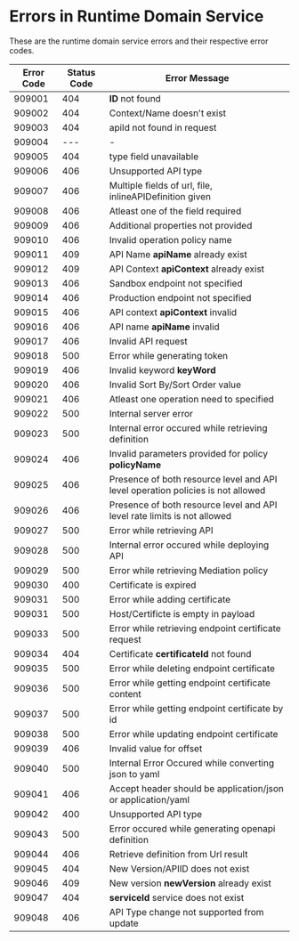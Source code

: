 # Errors in Runtime Domain Service

These are the runtime domain service errors and their respective error codes.

| Error Code | Status Code | Error Message |
|---|---|---|
| 909001  | 404 | **ID** not found |
| 909002  | 404 | Context/Name doesn't exist |
| 909003  | 404 | apiId not found in request |
| 909004  | --- | - |
| 909005  | 404 | type field unavailable |
| 909006  | 406 | Unsupported API type |
| 909007  | 406 | Multiple fields of url, file, inlineAPIDefinition given |
| 909008  | 406 | Atleast one of the field required |
| 909009  | 406 | Additional properties not provided |
| 909010  | 406 | Invalid operation policy name |
| 909011  | 409 | API Name **apiName** already exist |
| 909012  | 409 | API Context **apiContext** already exist |
| 909013  | 406 | Sandbox endpoint not specified |
| 909014  | 406 | Production endpoint not specified |
| 909015  | 406 | API context **apiContext** invalid |
| 909016  | 406 | API name **apiName** invalid |
| 909017  | 406 | Invalid API request |
| 909018  | 500 | Error while generating token |
| 909019  | 406 | Invalid keyword **keyWord** |
| 909020  | 406 | Invalid Sort By/Sort Order value |
| 909021  | 406 | Atleast one operation need to specified |
| 909022  | 500 | Internal server error |
| 909023  | 500 | Internal error occured while retrieving definition |
| 909024  | 406 | Invalid parameters provided for policy **policyName** |
| 909025  | 406 | Presence of both resource level and API level operation policies is not allowed |
| 909026  | 406 | Presence of both resource level and API level rate limits is not allowed |
| 909027  | 500 | Error while retrieving API |
| 909028  | 500 | Internal error occured while deploying API |
| 909029  | 500 | Error while retrieving Mediation policy |
| 909030  | 400 | Certificate is expired |
| 909031  | 500 | Error while adding certificate |
| 909031  | 500 | Host/Certificte is empty in payload |
| 909033  | 500 | Error while retrieving endpoint certificate request |
| 909034  | 404 | Certificate **certificateId** not found |
| 909035  | 500 | Error while deleting endpoint certificate |
| 909036  | 500 | Error while getting endpoint certificate content |
| 909037  | 500 | Error while getting endpoint certificate by id |
| 909038  | 500 | Error while updating endpoint certificate |
| 909039  | 406 | Invalid value for offset |
| 909040  | 500 | Internal Error Occured while converting json to yaml |
| 909041  | 406 | Accept header should be application/json or application/yaml |
| 909042  | 400 | Unsupported API type |
| 909043  | 500 | Error occured while generating openapi definition |
| 909044  | 406 | Retrieve definition from Url result |
| 909045  | 404 | New Version/APIID does not exist |
| 909046  | 409 | New version **newVersion** already exist |
| 909047  | 404 | **serviceId** service does not exist |
| 909048  | 406 | API Type change not supported from update |
